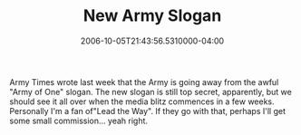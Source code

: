 ﻿---
title: New Army Slogan
date: "2006-10-05T21:43:56.5310000-04:00"
description: Army Times wrote last week that the Army is going away from the
featuredImage: img/new-army-slogan-featured.png
---

Army Times wrote last week that the Army is going away from the awful "Army of One" slogan. The new slogan is still top secret, apparently, but we should see it all over when the media blitz commences in a few weeks. Personally I'm a fan of"Lead the Way". If they go with that, perhaps I'll get some small commission… yeah right.

